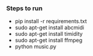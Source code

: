 <h3> Steps to run </h3>
<ul>
  <li> pip install -r requirements.txt </li>
  <li> sudo apt-get install abcmidi </li>
  <li> sudo apt-get install timidity </li>
  <li> sudo apt-get install ffmpeg </li>
  <li> python music.py </li>
</ul>
